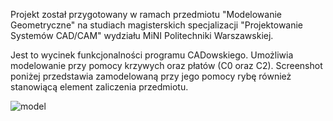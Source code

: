 Projekt został przygotowany w ramach przedmiotu "Modelowanie Geometryczne" na studiach magisterskich specjalizacji "Projektowanie Systemów CAD/CAM" wydziału MiNI Politechniki Warszawskiej.

Jest to wycinek funkcjonalności programu CADowskiego. Umożliwia modelowanie przy pomocy krzywych oraz płatów (C0 oraz C2). Screenshot poniżej przedstawia zamodelowaną przy jego pomocy rybę również stanowiącą element zaliczenia przedmiotu.

![model](./img/model.png)
